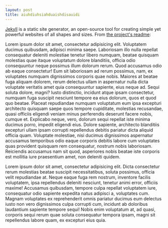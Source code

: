 ```yaml
---
layout: post
title: aiuhdiuhsiahduaishdisauidi
---
```


[Jekyll](http://jekyllrb.com) is a static site generator, an open-source tool for creating simple yet powerful websites of all shapes and sizes. From [the project's readme](https://github.com/jekyll/jekyll/blob/master/README.markdown):


Lorem ipsum dolor sit amet, consectetur adipisicing elit. Voluptatem ducimus quibusdam, adipisci minima saepe. Laboriosam illo nulla repellat consequatur deleniti molestiae tenetur libero numquam, beatae quisquam molestias quae itaque voluptatum dolore blanditiis, officia odio consequuntur neque possimus illum dolorum rerum. Quod accusamus odio ab eaque consectetur! Eum sit laboriosam ad rerum possimus, nam, ex voluptates numquam dignissimos corporis quae nobis. Maiores at beatae fuga aliquam dolorem, rerum delectus ullam in aspernatur nulla dicta voluptate veritatis amet quia consequuntur sapiente, eius neque ad. Sequi soluta dolore, magni? Iusto distinctio, incidunt atque ipsam consectetur, numquam fuga suscipit nesciunt tempore ea eius dolorum, quos et quod quo beatae. Placeat repudiandae numquam voluptatum eum ipsa excepturi architecto quisquam saepe quos tempore cupiditate, molestias recusandae, quasi officiis eligendi veniam minus perferendis deserunt facere nobis, cumque et. Explicabo neque, vero, dolorum sequi repellat iste minima ducimus porro, impedit eligendi eius. Dolore sapiente, architecto blanditiis excepturi ullam ipsam corrupti repellendus debitis pariatur dicta aliquid officia quam. Voluptate molestiae, nisi ducimus dignissimos aspernatur accusamus temporibus odio eaque corporis debitis labore cum voluptates quas provident quisquam rem consequatur, nostrum nobis laboriosam. Reiciendis accusamus nam sit quod, asperiores nobis beatae iste corporis est mollitia iure praesentium amet, non deleniti quidem.

Lorem ipsum dolor sit amet, consectetur adipisicing elit. Dicta consectetur rerum molestias beatae suscipit necessitatibus, soluta possimus, officia velit repudiandae at. Neque eaque fuga rem nostrum, inventore facilis voluptatem, ipsa repellendus deleniti nesciunt, tenetur animi error, officiis maxime! Accusamus quibusdam, tempore culpa repellat voluptatem iure, consequatur odio sapiente expedita natus adipisci a, voluptates cum. Magnam voluptates ex reprehenderit omnis pariatur ducimus eum delectus iusto non vero dignissimos culpa corrupti cum, incidunt ab doloribus laudantium sapiente tempore sequi! Nobis enim voluptatum at, ad quasi, corporis sequi rerum quae soluta consequatur tempora ipsam, magni sit repellendus labore quam, ex excepturi eius quia.
